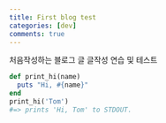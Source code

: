 ```yaml
---
title: First blog test
categories: [dev]
comments: true
---
```


처음작성하는 블로그 글
글작성 연습 및 테스트

```ruby
def print_hi(name)
  puts "Hi, #{name}"
end
print_hi('Tom')
#=> prints 'Hi, Tom' to STDOUT.
```
